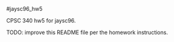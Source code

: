 #jaysc96_hw5

CPSC 340 hw5 for jaysc96.

TODO: improve this README file per the homework instructions.